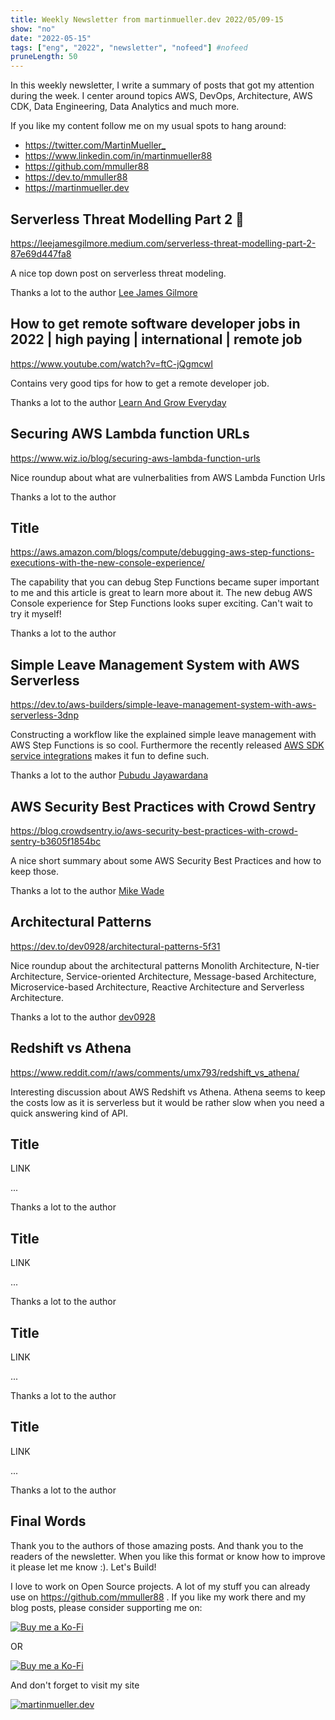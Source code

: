 ```yaml
---
title: Weekly Newsletter from martinmueller.dev 2022/05/09-15
show: "no"
date: "2022-05-15"
tags: ["eng", "2022", "newsletter", "nofeed"] #nofeed
pruneLength: 50
---
```


In this weekly newsletter, I write a summary of posts that got my attention during the week. I center around topics AWS, DevOps, Architecture, AWS CDK, Data Engineering, Data Analytics and much more.

If you like my content follow me on my usual spots to hang around:

- <https://twitter.com/MartinMueller_>
- <https://www.linkedin.com/in/martinmueller88>
- <https://github.com/mmuller88>
- <https://dev.to/mmuller88>
- <https://martinmueller.dev>

## Serverless Threat Modelling Part 2 🚀

https://leejamesgilmore.medium.com/serverless-threat-modelling-part-2-87e69d447fa8

A nice top down post on serverless threat modeling.

Thanks a lot to the author [Lee James Gilmore](https://leejamesgilmore.medium.com/)

## How to get remote software developer jobs in 2022 | high paying | international | remote job

https://www.youtube.com/watch?v=ftC-jQgmcwI

Contains very good tips for how to get a remote developer job.

Thanks a lot to the author [Learn And Grow Everyday](https://www.youtube.com/channel/UCMQtriZHwNgXl6eff5dNTHQ)

## Securing AWS Lambda function URLs

https://www.wiz.io/blog/securing-aws-lambda-function-urls

Nice roundup about what are vulnerbalities from AWS Lambda Function Urls

Thanks a lot to the author []()

## Title

https://aws.amazon.com/blogs/compute/debugging-aws-step-functions-executions-with-the-new-console-experience/

The capability that you can debug Step Functions became super important to me and this article is great to learn more about it. The new debug AWS Console experience for Step Functions looks super exciting. Can't wait to try it myself!

Thanks a lot to the author []()

## Simple Leave Management System with AWS Serverless

https://dev.to/aws-builders/simple-leave-management-system-with-aws-serverless-3dnp

Constructing a workflow like the explained simple leave management with AWS Step Functions is so cool. Furthermore the recently released [AWS SDK service integrations](https://docs.aws.amazon.com/step-functions/latest/dg/supported-services-awssdk.html) makes it fun to define such.

Thanks a lot to the author [Pubudu Jayawardana](https://dev.to/pubudusj)

## AWS Security Best Practices with Crowd Sentry

https://blog.crowdsentry.io/aws-security-best-practices-with-crowd-sentry-b3605f1854bc

A nice short summary about some AWS Security Best Practices and how to keep those.

Thanks a lot to the author [Mike Wade](https://medium.com/@MikeCrowdSentry)

## Architectural Patterns

https://dev.to/dev0928/architectural-patterns-5f31

Nice roundup about the architectural patterns Monolith Architecture, N-tier Architecture, Service-oriented Architecture, Message-based Architecture, Microservice-based Architecture, Reactive Architecture and Serverless Architecture.

Thanks a lot to the author [dev0928](https://dev.to/dev0928)

## Redshift vs Athena

https://www.reddit.com/r/aws/comments/umx793/redshift_vs_athena/

Interesting discussion about AWS Redshift vs Athena. Athena seems to keep the costs low as it is serverless but it would be rather slow when you need a quick answering kind of API.

## Title

LINK

...

Thanks a lot to the author []()

## Title

LINK

...

Thanks a lot to the author []()

## Title

LINK

...

Thanks a lot to the author []()

## Title

LINK

...

Thanks a lot to the author []()

## Final Words

Thank you to the authors of those amazing posts. And thank you to the readers of the newsletter. When you like this format or know how to improve it please let me know :). Let's Build!

I love to work on Open Source projects. A lot of my stuff you can already use on <https://github.com/mmuller88> . If you like my work there and my blog posts, please consider supporting me on:

[![Buy me a Ko-Fi](https://storage.ko-fi.com/cdn/useruploads/png_d554a01f-60f0-4969-94d1-7b69f3e28c2fcover.jpg?v=69a332f2-b808-4369-8ba3-dae0d1100dd4)](https://ko-fi.com/T6T1BR59W)

OR

[![Buy me a Ko-Fi](https://theastrologypodcast.com/wp-content/uploads/2015/06/become-my-patron-05.jpg)](https://www.patreon.com/bePatron?u=29010217)

And don't forget to visit my site

[![martinmueller.dev](https://martinmueller.dev/static/84caa5292a6d0c37c48ae280d04b5fa6/a7715/joint.jpg)](https://martinmueller.dev/resume)
